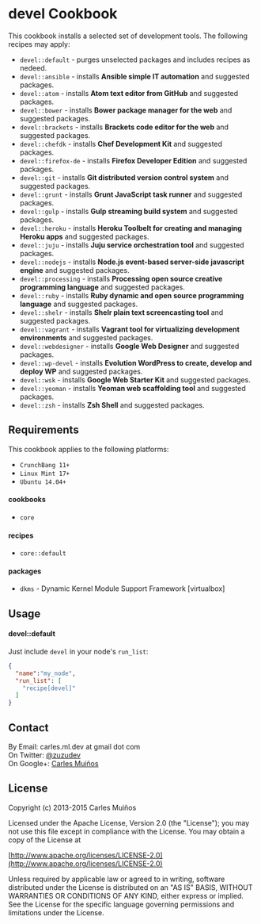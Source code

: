 # devel Cookbook

This cookbook installs a selected set of development tools.
The following recipes may apply:

- `devel::default`     - purges unselected packages and includes recipes as nedeed.
- `devel::ansible`     - installs __Ansible simple IT automation__ and suggested packages.
- `devel::atom`        - installs __Atom text editor from GitHub__ and suggested packages.
- `devel::bower`       - installs __Bower package manager for the web__ and suggested packages.
- `devel::brackets`    - installs __Brackets code editor for the web__ and suggested packages.
- `devel::chefdk`      - installs __Chef Development Kit__ and suggested packages.
- `devel::firefox-de`  - installs __Firefox Developer Edition__ and suggested packages.
- `devel::git`         - installs __Git distributed version control system__ and suggested packages.
- `devel::grunt`       - installs __Grunt JavaScript task runner__ and suggested packages.
- `devel::gulp`        - installs __Gulp streaming build system__ and suggested packages.
- `devel::heroku`      - installs __Heroku Toolbelt for creating and managing Heroku apps__ and suggested packages.
- `devel::juju`        - installs __Juju service orchestration tool__ and suggested packages.
- `devel::nodejs`      - installs __Node.js event-based server-side javascript engine__ and suggested packages.
- `devel::processing`  - installs __Processing open source creative programming language__ and suggested packages.
- `devel::ruby`        - installs __Ruby dynamic and open source programming language__ and suggested packages.
- `devel::shelr`       - installs __Shelr plain text screencasting tool__ and suggested packages.
- `devel::vagrant`     - installs __Vagrant tool for virtualizing development environments__ and suggested packages.
- `devel::webdesigner` - installs __Google Web Designer__ and suggested packages.
- `devel::wp-devel`    - installs __Evolution WordPress to create, develop and deploy WP__ and suggested packages.
- `devel::wsk`         - installs __Google Web Starter Kit__ and suggested packages.
- `devel::yeoman`      - installs __Yeoman web scaffolding tool__ and suggested packages.
- `devel::zsh`         - installs __Zsh Shell__ and suggested packages.


## Requirements

This cookbook applies to the following platforms:  
- `CrunchBang 11+`
- `Linux Mint 17+`
- `Ubuntu 14.04+`

#### cookbooks
- `core`

#### recipes
- `core::default`

#### packages
- `dkms` - Dynamic Kernel Module Support Framework [virtualbox]


## Usage

#### devel::default
Just include `devel` in your node's `run_list`:

```json
{
  "name":"my_node",
  "run_list": [
    "recipe[devel]"
  ]
}
```


## Contact

By Email:   carles.ml.dev at gmail dot com  
On Twitter: [@zuzudev](https://twitter.com/zuzudev)  
On Google+: [Carles Muiños](https://plus.google.com/109480759201585988691)


## License

Copyright (c) 2013-2015 Carles Muiños

Licensed under the Apache License, Version 2.0 (the "License");
you may not use this file except in compliance with the License.
You may obtain a copy of the License at

[http://www.apache.org/licenses/LICENSE-2.0](http://www.apache.org/licenses/LICENSE-2.0)

Unless required by applicable law or agreed to in writing, software
distributed under the License is distributed on an "AS IS" BASIS,
WITHOUT WARRANTIES OR CONDITIONS OF ANY KIND, either express or implied.
See the License for the specific language governing permissions and
limitations under the License.
